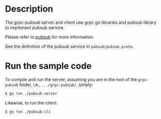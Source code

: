 # Description
The grpc-pubsub server and client use grpc go libraries and pubsub library to
implement pubsub service.

Please refer to [pubsub](https://pkg.go.dev/github.com/weiwenchen2022/pubsub) for more information.

See the definition of the pubsub service in `pubsub/pubsub.proto`.

# Run the sample code
To compile and run the server, assuming you are in the root of the `grpc-pubsub`
folder, i.e., `.../grpc-pubsub/`, simply:

```sh
$ go run ./pubsub-server
```

Likewise, to run the client:

```sh
$ go run ./pubsub-cli
```
